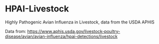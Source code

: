 # HPAI-Livestock
Highly Pathogenic Avian Influenza in Livestock, data from the USDA APHIS

Data from: https://www.aphis.usda.gov/livestock-poultry-disease/avian/avian-influenza/hpai-detections/livestock

